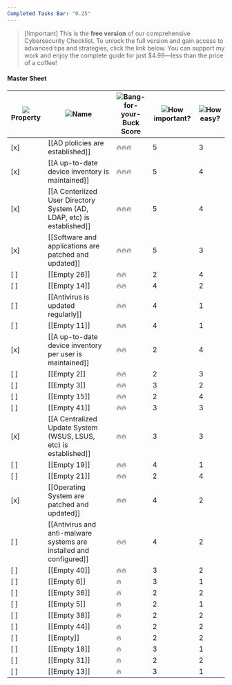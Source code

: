 ```yaml
---
Completed Tasks Bar: "0.25"
---
```

> [!important] This is the **free version** of our comprehensive Cybersecurity Checklist. To unlock the full version and gain access to advanced tips and strategies, click the link below. You can support my work and enjoy the complete guide for just $4.99—less than the price of a coffee!

#### Master Sheet

|![](https://www.notion.so/icons/checkmark-square_gray.svg)Property|![](https://www.notion.so/icons/font_gray.svg)Name|![](https://www.notion.so/icons/formula_gray.svg)Bang-for-your-Buck Score|![](https://www.notion.so/icons/hashtag_gray.svg)How important?|![](https://www.notion.so/icons/hashtag_gray.svg)How easy?|
|---|---|---|---|---|
|[x]|[[AD plolicies are established]]|🔥🔥🔥|5|3|
|[x]|[[A up-to-date device inventory is maintained]]|🔥🔥🔥|5|4|
|[x]|[[A Centeriized User Directory System (AD, LDAP, etc) is established]]|🔥🔥🔥|5|4|
|[x]|[[Software and applications are patched and updated]]|🔥🔥🔥|5|3|
|[ ]|[[Empty 26]]|🔥🔥|2|4|
|[ ]|[[Empty 14]]|🔥🔥|4|2|
|[ ]|[[Antivirus is updated regularly]]|🔥🔥|4|1|
|[ ]|[[Empty 11]]|🔥🔥|4|1|
|[x]|[[A up-to-date device inventory per user is maintained]]|🔥🔥|2|4|
|[ ]|[[Empty 2]]|🔥🔥|2|3|
|[ ]|[[Empty 3]]|🔥🔥|3|2|
|[ ]|[[Empty 15]]|🔥🔥|2|4|
|[ ]|[[Empty 41]]|🔥🔥|3|3|
|[x]|[[A Centralized Update System (WSUS, LSUS, etc) is established]]|🔥🔥|3|3|
|[ ]|[[Empty 19]]|🔥🔥|4|1|
|[ ]|[[Empty 21]]|🔥🔥|2|4|
|[x]|[[Operating System are patched and updated]]|🔥🔥|4|2|
|[ ]|[[Antivirus and anti-malware systems are installed and configured]]|🔥🔥|4|2|
|[ ]|[[Empty 40]]|🔥🔥|3|2|
|[ ]|[[Empty 6]]|🔥|3|1|
|[ ]|[[Empty 36]]|🔥|2|2|
|[ ]|[[Empty 5]]|🔥|2|1|
|[ ]|[[Empty 38]]|🔥|2|2|
|[ ]|[[Empty 44]]|🔥|2|2|
|[ ]|[[Empty]]|🔥|2|2|
|[ ]|[[Empty 18]]|🔥|3|1|
|[ ]|[[Empty 31]]|🔥|2|2|
|[ ]|[[Empty 13]]|🔥|3|1|